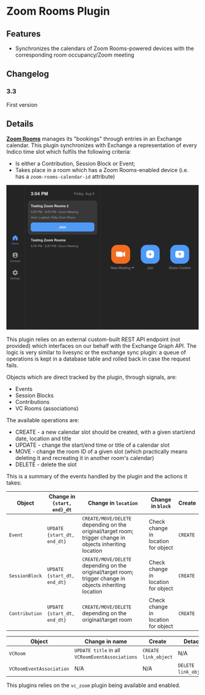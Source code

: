 # Zoom Rooms Plugin

## Features

- Synchronizes the calendars of Zoom Rooms-powered devices with the corresponding room occupancy/Zoom meeting

## Changelog

### 3.3

First version

## Details

[**Zoom Rooms**](https://www.zoom.com/en/products/meeting-rooms/) manages its "bookings" through entries in an Exchange calendar. This plugin synchronizes with Exchange a representation of every Indico time slot which fulfils the following criteria:

- Is either a Contribution, Session Block or Event;
- Takes place in a room which has a Zoom Rooms-enabled device (i.e. has a `zoom-rooms-calendar-id` attribute)

![Screenshot of device screen](https://raw.githubusercontent.com/indico/indico-plugins-cern/master/zoom_rooms/assets/logi_screen.png)

This plugin relies on an external custom-built REST API endpoint (not provided) which interfaces on our behalf with the Exchange Graph API.
The logic is very similar to livesync or the exchange sync plugin: a queue of operations is kept in a database table and rolled back in case the request fails.

Objects which are direct tracked by the plugin, through signals, are:

- Events
- Session Blocks
- Contributions
- VC Rooms (associations)

The available operations are:

- CREATE - a new calendar slot should be created, with a given start/end date, location and title
- UPDATE - change the start/end time or title of a calendar slot
- MOVE - change the room ID of a given slot (which practically means deleting it and recreating it in another room's calendar)
- DELETE - delete the slot

This is a summary of the events handled by the plugin and the actions it takes:

| Object         | Change in `{start, end}_dt` | Change in `location`                                                                                      | Change in `block`                   | Create   |
| -------------- | --------------------------- | --------------------------------------------------------------------------------------------------------- | ----------------------------------- | -------- |
| `Event`        | `UPDATE {start_dt, end_dt}` | `CREATE/MOVE/DELETE` depending on the original/target room; trigger change in objects inheriting location | Check change in location for object | `CREATE` |
| `SessionBlock` | `UPDATE {start_dt, end_dt}` | `CREATE/MOVE/DELETE` depending on the original/target room; trigger change in objects inheriting location | Check change in location for object | `CREATE` |
| `Contribution` | `UPDATE {start_dt, end_dt}` | `CREATE/MOVE/DELETE` depending on the original/target room                                                | Check change in location for object | `CREATE` |

| Object                   | Change in name                                  | Create               | Detach               | Attach               | Clone                |
| ------------------------ | ----------------------------------------------- | -------------------- | -------------------- | -------------------- | -------------------- |
| `VCRoom`                 | `UPDATE title` in all `VCRoomEventAssociations` | `CREATE link_object` | N/A | N/A | N/A |
| `VCRoomEventAssociation` | N/A                                             | N/A | `DELETE link_object` | `CREATE link_object` | `CREATE link_object` |

This plugins relies on the `vc_zoom` plugin being available and enabled.
